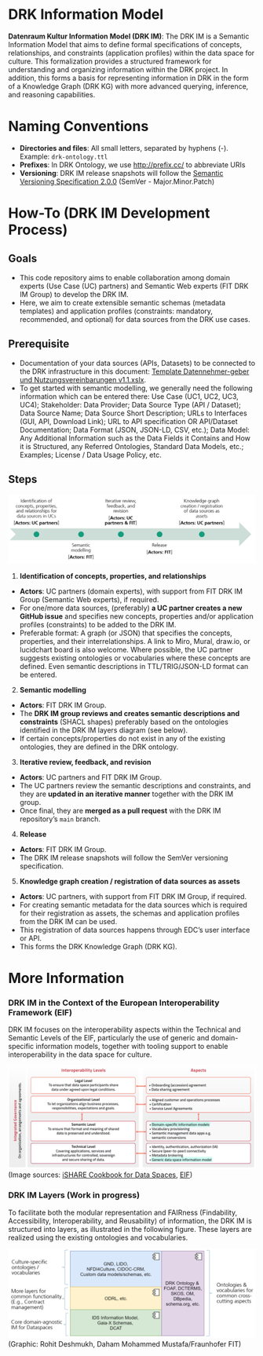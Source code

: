 # DRK Information Model
**Datenraum Kultur Information Model (DRK IM)**: The DRK IM is a Semantic Information Model that aims to define formal specifications of concepts, relationships, and constraints (application profiles) within the data space for culture. This formalization provides a structured framework for understanding and organizing information within the DRK project. In addition, this forms a basis for representing information in DRK in the form of a Knowledge Graph (DRK KG) with more advanced querying, inference, and reasoning capabilities.

# Naming Conventions
- **Directories and files**: All small letters, separated by hyphens (-). Example: `drk-ontology.ttl`
- **Prefixes**: In DRK Ontology, we use http://prefix.cc/ to abbreviate URIs
- **Versioning**: DRK IM release snapshots will follow the [Semantic Versioning Specification 2.0.0](https://semver.org/spec/v2.0.0.html) (SemVer - Major.Minor.Patch)

# How-To (DRK IM Development Process)

## Goals
- This code repository aims to enable collaboration among domain experts (Use Case (UC) partners) and Semantic Web experts (FIT DRK IM Group) to develop the DRK IM. 
- Here, we aim to create extensible semantic schemas (metadata templates) and application profiles (constraints: mandatory, recommended, and optional) for data sources from the DRK use cases.

## Prerequisite
- Documentation of your data sources (APIs, Datasets) to be connected to the DRK infrastructure in this document: [Template Datennehmer-geber und Nutzungsvereinbarungen v1.1.xslx](https://acatechev.sharepoint.de/:x:/r/sites/DRKulturUseCasesTest/_layouts/15/doc2.aspx?sourcedoc=%7B675D2413-1C4F-4DF3-B64B-D1823BD7DDB8%7D&file=Template%20Datennehmer-geber%20und%20Nutzungsvereinbarungen%20v1.1.xlsx&action=default&mobileredirect=true). 
- To get started with semantic modelling, we generally need the following information which can be entered there: Use Case (UC1, UC2, UC3, UC4); Stakeholder: Data Provider; Data Source Type (API / Dataset); Data Source Name; Data Source Short Description; URLs to Interfaces (GUI, API, Download Link); URL to API specification OR API/Dataset Documentation; Data Format (JSON, JSON-LD, CSV, etc.); Data Model: Any Additional Information such as the Data Fields it Contains and How it is Structured, any Referred Ontologies, Standard Data Models, etc.; Examples; License / Data Usage Policy, etc.

## Steps

![DRK-IM-Development-Process](images/drk-im-dev-process.png)

1. **Identification of concepts, properties, and relationships**
- **Actors**: UC partners (domain experts), with support from FIT DRK IM Group (Semantic Web experts), if required.
- For one/more data sources, (preferably) **a UC partner creates a new GitHub issue** and specifies new concepts, properties and/or application profiles (constraints) to be added to the DRK IM.
- Preferable format: A graph (or JSON) that specifies the concepts, properties, and their interrelationships. A link to Miro, Mural, draw.io, or lucidchart board is also welcome. Where possible, the UC partner suggests existing ontologies or vocabularies where these concepts are defined. Even semantic descriptions in TTL/TRIG/JSON-LD format can be entered.

2. **Semantic modelling**
- **Actors**: FIT DRK IM Group.
- The **DRK IM group reviews and creates semantic descriptions and constraints** (SHACL shapes) preferably based on the ontologies identified in the DRK IM layers diagram (see below).
- If certain concepts/properties do not exist in any of the existing ontologies, they are defined in the DRK ontology.

3. **Iterative review, feedback, and revision**
- **Actors**: UC partners and FIT DRK IM Group.
- The UC partners review the semantic descriptions and constraints, and they are **updated in an iterative manner** together with the DRK IM group. 
- Once final, they are **merged as a pull request** with the DRK IM repository’s `main` branch.

4. **Release**
- **Actors**: FIT DRK IM Group.
- The DRK IM release snapshots will follow the SemVer versioning specification.

5. **Knowledge graph creation / registration of data sources as assets**
- **Actors**: UC partners, with support from FIT DRK IM Group, if required.
- For creating semantic metadata for the data sources which is required for their registration as assets, the schemas and application profiles from the DRK IM can be used.
- This registration of data sources happens through EDC’s user interface or API.
- This forms the DRK Knowledge Graph (DRK KG).

# More Information

### DRK IM in the Context of the European Interoperability Framework (EIF)

DRK IM focuses on the interoperability aspects within the Technical and Semantic Levels of the EIF, particularly the use of generic and domain-specific information models, together with tooling support to enable interoperability in the data space for culture.

![EIF iSHARE](images/eif_ishare.png)
(Image sources: [iSHARE Cookbook for Data Spaces](https://ishare.eu/wp-content/uploads/2023/09/iShare-Data-Spaces-Kookboek_UK-v1.pdf), [EIF]( https://joinup.ec.europa.eu/collection/nifo-national-interoperability-framework-observatory/european-interoperability-framework-detail))

### DRK IM Layers (Work in progress)

To facilitate both the modular representation and FAIRness (Findability, Accessibility, Interoperability, and Reusability) of information, the DRK IM is structured into layers, as illustrated in the following figure. These layers are realized using the existing ontologies and vocabularies.

![DRK IM Layers](images/drk-im-layers.png)
(Graphic: Rohit Deshmukh, Daham Mohammed Mustafa/Fraunhofer FIT)